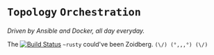 # `Topology` `Orchestration`

*Driven by Ansible and Docker, all day everyday.*


The [![Build Status](https://travis-ci.org/rustydb/4l-infra.svg?branch=master)](https://travis-ci.org/rustydb/4l-infra) 
`~rusty` could've been Zoidberg. `(\/) (°,,,°) (\/)` 

